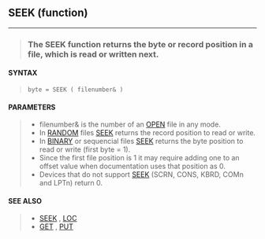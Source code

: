 ## SEEK (function)
---
<blockquote>

### The SEEK function returns the byte or record position in a file, which is read or written next.

</blockquote>

#### SYNTAX

<blockquote>

`byte = SEEK ( filenumber& )`

</blockquote>

#### PARAMETERS

<blockquote>

* filenumber& is the number of an [OPEN](./OPEN.md) file in any mode.
* In [RANDOM](./RANDOM.md) files [SEEK](./SEEK.md) returns the record position to read or write.
* In [BINARY](./BINARY.md) or sequencial files [SEEK](./SEEK.md) returns the byte position to read or write (first byte = 1).
* Since the first file position is 1 it may require adding one to an offset value when documentation uses that position as 0.
* Devices that do not support [SEEK](./SEEK.md) (SCRN, CONS, KBRD, COMn and LPTn) return 0.

</blockquote>

#### SEE ALSO

<blockquote>

* [SEEK](./SEEK.md) , [LOC](./LOC.md)
* [GET](./GET.md) , [PUT](./PUT.md)

</blockquote>
